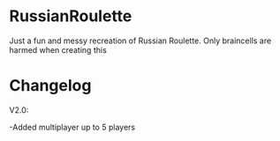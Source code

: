 # RussianRoulette
Just a fun and messy recreation of Russian Roulette. Only braincells are harmed when creating this
# Changelog
V2.0:

-Added multiplayer up to 5 players
